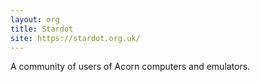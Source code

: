 ```yaml
---
layout: org
title: Stardot
site: https://stardot.org.uk/
---
```

A community of users of Acorn computers and emulators.
